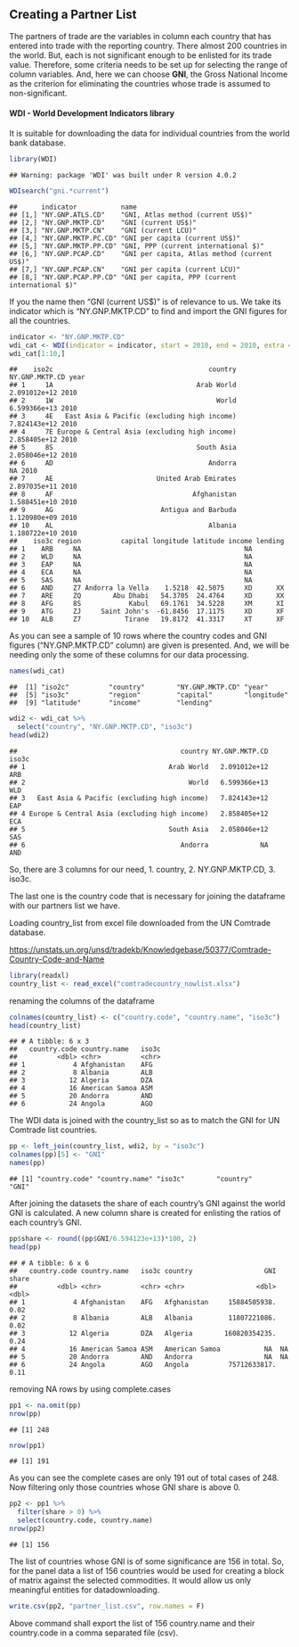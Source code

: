 Creating a Partner List
-----------------------

The partners of trade are the variables in column each country that has
entered into trade with the reporting country. There almost 200
countries in the world. But, each is not significant enough to be
enlisted for its trade value. Therefore, some criteria needs to be set
up for selecting the range of column variables. And, here we can choose
**GNI**, the Gross National Income as the criterion for eliminating the
countries whose trade is assumed to non-significant.

#### WDI - World Development Indicators library

It is suitable for downloading the data for individual countries from
the world bank database.

``` r
library(WDI)
```

    ## Warning: package 'WDI' was built under R version 4.0.2

``` r
WDIsearch("gni.*current")
```

    ##      indicator           name                                           
    ## [1,] "NY.GNP.ATLS.CD"    "GNI, Atlas method (current US$)"              
    ## [2,] "NY.GNP.MKTP.CD"    "GNI (current US$)"                            
    ## [3,] "NY.GNP.MKTP.CN"    "GNI (current LCU)"                            
    ## [4,] "NY.GNP.MKTP.PC.CD" "GNI per capita (current US$)"                 
    ## [5,] "NY.GNP.MKTP.PP.CD" "GNI, PPP (current international $)"           
    ## [6,] "NY.GNP.PCAP.CD"    "GNI per capita, Atlas method (current US$)"   
    ## [7,] "NY.GNP.PCAP.CN"    "GNI per capita (current LCU)"                 
    ## [8,] "NY.GNP.PCAP.PP.CD" "GNI per capita, PPP (current international $)"

If you the name then “GNI (current US$)” is of relevance to us. We take
its indicator which is “NY.GNP.MKTP.CD” to find and import the GNI
figures for all the countries.

``` r
indicator <- "NY.GNP.MKTP.CD"
wdi_cat <- WDI(indicator = indicator, start = 2010, end = 2010, extra = T)
wdi_cat[1:10,]
```

    ##    iso2c                                       country NY.GNP.MKTP.CD year
    ## 1     1A                                    Arab World   2.091012e+12 2010
    ## 2     1W                                         World   6.599366e+13 2010
    ## 3     4E   East Asia & Pacific (excluding high income)   7.824143e+12 2010
    ## 4     7E Europe & Central Asia (excluding high income)   2.858405e+12 2010
    ## 5     8S                                    South Asia   2.058046e+12 2010
    ## 6     AD                                       Andorra             NA 2010
    ## 7     AE                          United Arab Emirates   2.897035e+11 2010
    ## 8     AF                                   Afghanistan   1.588451e+10 2010
    ## 9     AG                           Antigua and Barbuda   1.120980e+09 2010
    ## 10    AL                                       Albania   1.180722e+10 2010
    ##    iso3c region          capital longitude latitude income lending
    ## 1    ARB     NA                                         NA        
    ## 2    WLD     NA                                         NA        
    ## 3    EAP     NA                                         NA        
    ## 4    ECA     NA                                         NA        
    ## 5    SAS     NA                                         NA        
    ## 6    AND     Z7 Andorra la Vella    1.5218  42.5075     XD      XX
    ## 7    ARE     ZQ        Abu Dhabi   54.3705  24.4764     XD      XX
    ## 8    AFG     8S            Kabul   69.1761  34.5228     XM      XI
    ## 9    ATG     ZJ     Saint John's  -61.8456  17.1175     XD      XF
    ## 10   ALB     Z7           Tirane   19.8172  41.3317     XT      XF

As you can see a sample of 10 rows where the country codes and GNI
figures (“NY.GNP.MKTP.CD” column) are given is presented. And, we will
be needing only the some of these columns for our data processing.

``` r
names(wdi_cat)
```

    ##  [1] "iso2c"          "country"        "NY.GNP.MKTP.CD" "year"          
    ##  [5] "iso3c"          "region"         "capital"        "longitude"     
    ##  [9] "latitude"       "income"         "lending"

``` r
wdi2 <- wdi_cat %>%
  select("country", "NY.GNP.MKTP.CD", "iso3c")
head(wdi2)
```

    ##                                         country NY.GNP.MKTP.CD iso3c
    ## 1                                    Arab World   2.091012e+12   ARB
    ## 2                                         World   6.599366e+13   WLD
    ## 3   East Asia & Pacific (excluding high income)   7.824143e+12   EAP
    ## 4 Europe & Central Asia (excluding high income)   2.858405e+12   ECA
    ## 5                                    South Asia   2.058046e+12   SAS
    ## 6                                       Andorra             NA   AND

So, there are 3 columns for our need, 1. country, 2. NY.GNP.MKTP.CD, 3.
iso3c.

The last one is the country code that is necessary for joining the
dataframe with our partners list we have.

Loading country\_list from excel file downloaded from the UN Comtrade
database.

<a href="https://unstats.un.org/unsd/tradekb/Knowledgebase/50377/Comtrade-Country-Code-and-Name" class="uri">https://unstats.un.org/unsd/tradekb/Knowledgebase/50377/Comtrade-Country-Code-and-Name</a>

``` r
library(readxl)
country_list <- read_excel("comtradecountry_nowlist.xlsx")
```

renaming the columns of the dataframe

``` r
colnames(country_list) <- c("country.code", "country.name", "iso3c")
head(country_list)
```

    ## # A tibble: 6 x 3
    ##   country.code country.name   iso3c
    ##          <dbl> <chr>          <chr>
    ## 1            4 Afghanistan    AFG  
    ## 2            8 Albania        ALB  
    ## 3           12 Algeria        DZA  
    ## 4           16 American Samoa ASM  
    ## 5           20 Andorra        AND  
    ## 6           24 Angola         AGO

The WDI data is joined with the country\_list so as to match the GNI for
UN Comtrade list countries.

``` r
pp <- left_join(country_list, wdi2, by = "iso3c")
colnames(pp)[5] <- "GNI"
names(pp)
```

    ## [1] "country.code" "country.name" "iso3c"        "country"      "GNI"

After joining the datasets the share of each country’s GNI against the
world GNI is calculated. A new column share is created for enlisting the
ratios of each country’s GNI.

``` r
pp$share <- round((pp$GNI/6.594123e+13)*100, 2)
head(pp)
```

    ## # A tibble: 6 x 6
    ##   country.code country.name   iso3c country                  GNI share
    ##          <dbl> <chr>          <chr> <chr>                  <dbl> <dbl>
    ## 1            4 Afghanistan    AFG   Afghanistan     15884505938.  0.02
    ## 2            8 Albania        ALB   Albania         11807221086.  0.02
    ## 3           12 Algeria        DZA   Algeria        160820354235.  0.24
    ## 4           16 American Samoa ASM   American Samoa           NA  NA   
    ## 5           20 Andorra        AND   Andorra                  NA  NA   
    ## 6           24 Angola         AGO   Angola          75712633817.  0.11

removing NA rows by using complete.cases

``` r
pp1 <- na.omit(pp)
nrow(pp)
```

    ## [1] 248

``` r
nrow(pp1)
```

    ## [1] 191

As you can see the complete cases are only 191 out of total cases of
248. Now filtering only those countries whose GNI share is above 0.

``` r
pp2 <- pp1 %>%
  filter(share > 0) %>%
  select(country.code, country.name)
nrow(pp2)
```

    ## [1] 156

The list of countries whose GNI is of some significance are 156 in
total. So, for the panel data a list of 156 countries would be used
for creating a block of matrix against the selected commodities. It
would allow us only meaningful entities for datadownloading.

``` r
write.csv(pp2, "partner_list.csv", row.names = F)
```

Above command shall export the list of 156 country.name and their
country.code in a comma separated file (csv).
